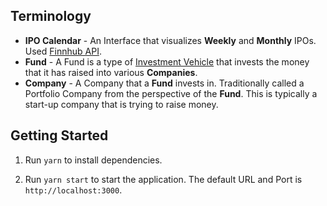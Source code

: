## Terminology

-   **IPO Calendar** - An Interface that visualizes **Weekly** and **Monthly** IPOs. Used [Finnhub API](https://finnhub.io/docs/api/ipo-calendar).
-   **Fund** - A Fund is a type of [Investment Vehicle](https://www.investopedia.com/terms/i/investmentvehicle.asp) that invests the money that it has raised into various **Companies**.
-   **Company** - A Company that a **Fund** invests in. Traditionally called a Portfolio Company from the perspective of the **Fund**. This is typically a start-up company that is trying to raise money.

## Getting Started

1. Run `yarn` to install dependencies.

2. Run `yarn start` to start the application. The default URL and Port is `http://localhost:3000`.

